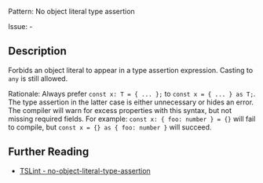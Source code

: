 Pattern: No object literal type assertion

Issue: -

## Description

Forbids an object literal to appear in a type assertion expression. Casting to `any` is still allowed.  
  
Rationale: Always prefer `const x: T = { ... };` to `const x = { ... } as T;`. The type assertion in the latter case is either unnecessary or hides an error. The compiler will warn for excess properties with this syntax, but not missing required fields. For example: `const x: { foo: number } = {}` will fail to compile, but `const x = {} as { foo: number }` will succeed.

## Further Reading

* [TSLint - no-object-literal-type-assertion](https://palantir.github.io/tslint/rules/no-object-literal-type-assertion)